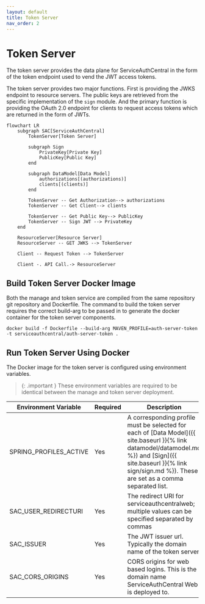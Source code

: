 ```yaml
---
layout: default
title: Token Server
nav_order: 2
---
```


# Token Server

The token server provides the data plane for ServiceAuthCentral in the form of the token endpoint used to vend the JWT access tokens.

The token server provides two major functions. First is providing the JWKS endpoint to resource servers. The public keys are retrieved from the specific implementation of the `sign` module. And the primary function is providing the OAuth 2.0 endpoint for clients to request access tokens which are returned in the form of JWTs.

```mermaid
flowchart LR
    subgraph SAC[ServiceAuthCentral]
        TokenServer[Token Server]

        subgraph Sign
            PrivateKey[Private Key]
            PublicKey[Public Key]
        end

        subgraph DataModel[Data Model]
            authorizations[(authorizations)]
            clients[(clients)]
        end

        TokenServer -- Get Authorization--> authorizations
        TokenServer -- Get Client--> clients

        TokenServer -- Get Public Key--> PublicKey
        TokenServer -- Sign JWT --> PrivateKey
    end

    ResourceServer[Resource Server]
    ResourceServer -- GET JWKS --> TokenServer

    Client -- Request Token --> TokenServer

    Client -. API Call.-> ResourceServer
```

## Build Token Server Docker Image

Both the manage and token service are compiled from the same repository git repository and Dockerfile. The command to build the token server requires the correct build-arg to be passed in to generate the docker container for the token server components.

```
docker build -f Dockerfile --build-arg MAVEN_PROFILE=auth-server-token -t serviceauthcentral/auth-server-token .
```

## Run Token Server Using Docker

The Docker image for the token server is configured using environment variables.

> {: .important }
> These environment variables are required to be identical between the manage and token server deployment.

| Environment Variable   | Required | Description                                                                                                                                                                                                            |
| ---------------------- | -------- | ---------------------------------------------------------------------------------------------------------------------------------------------------------------------------------------------------------------------- |
| SPRING_PROFILES_ACTIVE | Yes      | A corresponding profile must be selected for each of [Data Model]({{ site.baseurl }}{% link datamodel/datamodel.md %}) and [Sign]({{ site.baseurl }}{% link sign/sign.md %}). These are set as a comma separated list. |
| SAC_USER_REDIRECTURI   | Yes      | The redirect URI for serviceauthcentralweb; multiple values can be specified separated by commas                                                                                                                       |
| SAC_ISSUER             | Yes      | The JWT issuer url. Typically the domain name of the token server.                                                                                                                                                     |
| SAC_CORS_ORIGINS       | Yes      | CORS origins for web based logins. This is the domain name ServiceAuthCentral Web is deployed to.                                                                                                                      |
